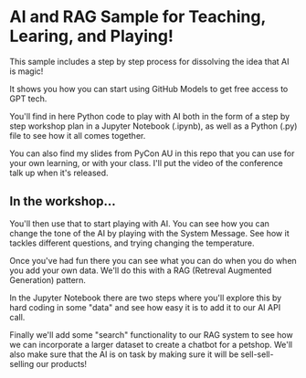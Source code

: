 # AI and RAG Sample for Teaching, Learing, and Playing!

This sample includes a step by step process for dissolving the idea that AI is magic!

It shows you how you can start using GitHub Models to get free access to GPT tech.

You'll find in here Python code to play with AI both in the form of a step by step workshop plan in a Jupyter Notebook (.ipynb), as well as a Python (.py) file to see how it all comes together.

You can also find my slides from PyCon AU in this repo that you can use for your own learning, or with your class. I'll put the video of the conference talk up when it's released.

## In the workshop...

You'll then use that to start playing with AI. You can see how you can change the tone of the AI by playing with the System Message. See how it tackles different questions, and trying changing the temperature.

Once you've had fun there you can see what you can do when you do when you add your own data. We'll do this with a RAG (Retreval Augmented Generation) pattern.

In the Jupyter Notebook there are two steps where you'll explore this by hard coding in some "data" and see how easy it is to add it to our AI API call.

Finally we'll add some "search" functionality to our RAG system to see how we can incorporate a larger dataset to create a chatbot for a petshop. We'll also make sure that the AI is on task by making sure it will be sell-sell-selling our products!
